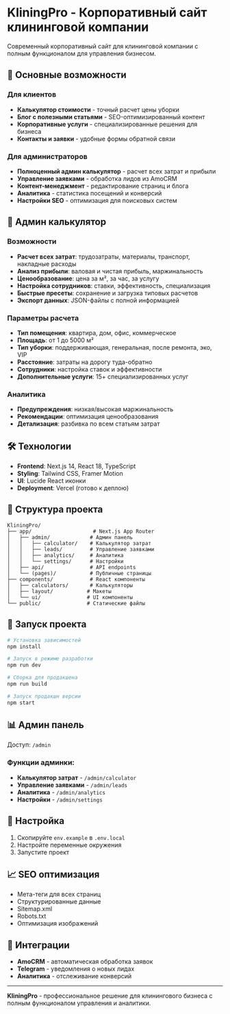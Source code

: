 # KliningPro - Корпоративный сайт клининговой компании

Современный корпоративный сайт для клининговой компании с полным функционалом для управления бизнесом.

## 🚀 Основные возможности

### Для клиентов
- **Калькулятор стоимости** - точный расчет цены уборки
- **Блог с полезными статьями** - SEO-оптимизированный контент
- **Корпоративные услуги** - специализированные решения для бизнеса
- **Контакты и заявки** - удобные формы обратной связи

### Для администраторов
- **Полноценный админ калькулятор** - расчет всех затрат и прибыли
- **Управление заявками** - обработка лидов из AmoCRM
- **Контент-менеджмент** - редактирование страниц и блога
- **Аналитика** - статистика посещений и конверсий
- **Настройки SEO** - оптимизация для поисковых систем

## 🧮 Админ калькулятор

### Возможности
- **Расчет всех затрат**: трудозатраты, материалы, транспорт, накладные расходы
- **Анализ прибыли**: валовая и чистая прибыль, маржинальность
- **Ценообразование**: цена за м², за час, за услугу
- **Настройка сотрудников**: ставки, эффективность, специализация
- **Быстрые пресеты**: сохранение и загрузка типовых расчетов
- **Экспорт данных**: JSON-файлы с полной информацией

### Параметры расчета
- **Тип помещения**: квартира, дом, офис, коммерческое
- **Площадь**: от 1 до 5000 м²
- **Тип уборки**: поддерживающая, генеральная, после ремонта, эко, VIP
- **Расстояние**: затраты на дорогу туда-обратно
- **Сотрудники**: настройка ставок и эффективности
- **Дополнительные услуги**: 15+ специализированных услуг

### Аналитика
- **Предупреждения**: низкая/высокая маржинальность
- **Рекомендации**: оптимизация ценообразования
- **Детализация**: разбивка по всем статьям затрат

## 🛠 Технологии

- **Frontend**: Next.js 14, React 18, TypeScript
- **Styling**: Tailwind CSS, Framer Motion
- **UI**: Lucide React иконки
- **Deployment**: Vercel (готово к деплою)

## 📁 Структура проекта

```
KliningPro/
├── app/                    # Next.js App Router
│   ├── admin/             # Админ панель
│   │   ├── calculator/    # Калькулятор затрат
│   │   ├── leads/         # Управление заявками
│   │   ├── analytics/     # Аналитика
│   │   └── settings/      # Настройки
│   ├── api/               # API endpoints
│   └── (pages)/           # Публичные страницы
├── components/            # React компоненты
│   ├── calculators/       # Калькуляторы
│   ├── layout/           # Макеты
│   └── ui/               # UI компоненты
└── public/               # Статические файлы
```

## 🚀 Запуск проекта

```bash
# Установка зависимостей
npm install

# Запуск в режиме разработки
npm run dev

# Сборка для продакшена
npm run build

# Запуск продакшн версии
npm start
```

## 📊 Админ панель

Доступ: `/admin`

### Функции админки:
- **Калькулятор затрат** - `/admin/calculator`
- **Управление заявками** - `/admin/leads`
- **Аналитика** - `/admin/analytics`
- **Настройки** - `/admin/settings`

## 🔧 Настройка

1. Скопируйте `env.example` в `.env.local`
2. Настройте переменные окружения
3. Запустите проект

## 📈 SEO оптимизация

- Мета-теги для всех страниц
- Структурированные данные
- Sitemap.xml
- Robots.txt
- Оптимизация изображений

## 🤝 Интеграции

- **AmoCRM** - автоматическая обработка заявок
- **Telegram** - уведомления о новых лидах
- **Аналитика** - отслеживание конверсий

---

**KliningPro** - профессиональное решение для клинингового бизнеса с полным функционалом управления и аналитики. 